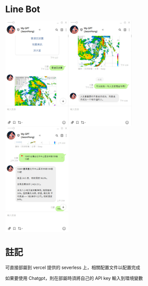 # Line Bot
<img src="https://github.com/JasonHongOO/Testing/blob/main/Images/1%20(1).jpg" width="200"/><img src="https://github.com/JasonHongOO/Testing/blob/main/Images/1%20(2).jpg" width="200"/><img src="https://github.com/JasonHongOO/Testing/blob/main/Images/1%20(3).jpg" width="200"/>


# 註記

可直接部屬到 vercel 提供的 severless 上，相關配置文件以配置完成

如果要使用 Chatgpt，則在部屬時須將自己的 API key 輸入到環境變數

